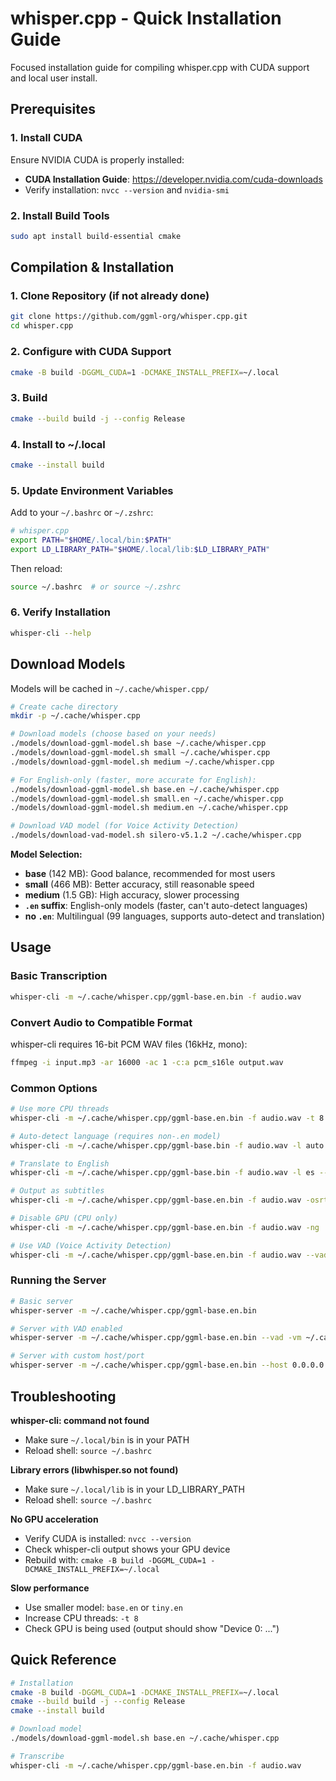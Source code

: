 # whisper.cpp - Quick Installation Guide

Focused installation guide for compiling whisper.cpp with CUDA support and local user install.

## Prerequisites

### 1. Install CUDA
Ensure NVIDIA CUDA is properly installed:
- **CUDA Installation Guide**: https://developer.nvidia.com/cuda-downloads
- Verify installation: `nvcc --version` and `nvidia-smi`

### 2. Install Build Tools
```bash
sudo apt install build-essential cmake
```

## Compilation & Installation

### 1. Clone Repository (if not already done)
```bash
git clone https://github.com/ggml-org/whisper.cpp.git
cd whisper.cpp
```

### 2. Configure with CUDA Support
```bash
cmake -B build -DGGML_CUDA=1 -DCMAKE_INSTALL_PREFIX=~/.local
```

### 3. Build
```bash
cmake --build build -j --config Release
```

### 4. Install to ~/.local
```bash
cmake --install build
```

### 5. Update Environment Variables
Add to your `~/.bashrc` or `~/.zshrc`:

```bash
# whisper.cpp
export PATH="$HOME/.local/bin:$PATH"
export LD_LIBRARY_PATH="$HOME/.local/lib:$LD_LIBRARY_PATH"
```

Then reload:
```bash
source ~/.bashrc  # or source ~/.zshrc
```

### 6. Verify Installation
```bash
whisper-cli --help
```

## Download Models

Models will be cached in `~/.cache/whisper.cpp/`

```bash
# Create cache directory
mkdir -p ~/.cache/whisper.cpp

# Download models (choose based on your needs)
./models/download-ggml-model.sh base ~/.cache/whisper.cpp
./models/download-ggml-model.sh small ~/.cache/whisper.cpp
./models/download-ggml-model.sh medium ~/.cache/whisper.cpp

# For English-only (faster, more accurate for English):
./models/download-ggml-model.sh base.en ~/.cache/whisper.cpp
./models/download-ggml-model.sh small.en ~/.cache/whisper.cpp
./models/download-ggml-model.sh medium.en ~/.cache/whisper.cpp

# Download VAD model (for Voice Activity Detection)
./models/download-vad-model.sh silero-v5.1.2 ~/.cache/whisper.cpp
```

**Model Selection:**
- **base** (142 MB): Good balance, recommended for most users
- **small** (466 MB): Better accuracy, still reasonable speed
- **medium** (1.5 GB): High accuracy, slower processing
- **`.en` suffix**: English-only models (faster, can't auto-detect languages)
- **no `.en`**: Multilingual (99 languages, supports auto-detect and translation)

## Usage

### Basic Transcription
```bash
whisper-cli -m ~/.cache/whisper.cpp/ggml-base.en.bin -f audio.wav
```

### Convert Audio to Compatible Format
whisper-cli requires 16-bit PCM WAV files (16kHz, mono):
```bash
ffmpeg -i input.mp3 -ar 16000 -ac 1 -c:a pcm_s16le output.wav
```

### Common Options
```bash
# Use more CPU threads
whisper-cli -m ~/.cache/whisper.cpp/ggml-base.en.bin -f audio.wav -t 8

# Auto-detect language (requires non-.en model)
whisper-cli -m ~/.cache/whisper.cpp/ggml-base.bin -f audio.wav -l auto

# Translate to English
whisper-cli -m ~/.cache/whisper.cpp/ggml-base.bin -f audio.wav -l es --translate

# Output as subtitles
whisper-cli -m ~/.cache/whisper.cpp/ggml-base.en.bin -f audio.wav -osrt

# Disable GPU (CPU only)
whisper-cli -m ~/.cache/whisper.cpp/ggml-base.en.bin -f audio.wav -ng

# Use VAD (Voice Activity Detection)
whisper-cli -m ~/.cache/whisper.cpp/ggml-base.en.bin -f audio.wav --vad -vm ~/.cache/whisper.cpp/ggml-silero-v5.1.2.bin
```

### Running the Server
```bash
# Basic server
whisper-server -m ~/.cache/whisper.cpp/ggml-base.en.bin

# Server with VAD enabled
whisper-server -m ~/.cache/whisper.cpp/ggml-base.en.bin --vad -vm ~/.cache/whisper.cpp/ggml-silero-v5.1.2.bin

# Server with custom host/port
whisper-server -m ~/.cache/whisper.cpp/ggml-base.en.bin --host 0.0.0.0 --port 9000
```

## Troubleshooting

**whisper-cli: command not found**
- Make sure `~/.local/bin` is in your PATH
- Reload shell: `source ~/.bashrc`

**Library errors (libwhisper.so not found)**
- Make sure `~/.local/lib` is in your LD_LIBRARY_PATH
- Reload shell: `source ~/.bashrc`

**No GPU acceleration**
- Verify CUDA is installed: `nvcc --version`
- Check whisper-cli output shows your GPU device
- Rebuild with: `cmake -B build -DGGML_CUDA=1 -DCMAKE_INSTALL_PREFIX=~/.local`

**Slow performance**
- Use smaller model: `base.en` or `tiny.en`
- Increase CPU threads: `-t 8`
- Check GPU is being used (output should show "Device 0: ...")

## Quick Reference

```bash
# Installation
cmake -B build -DGGML_CUDA=1 -DCMAKE_INSTALL_PREFIX=~/.local
cmake --build build -j --config Release
cmake --install build

# Download model
./models/download-ggml-model.sh base.en ~/.cache/whisper.cpp

# Transcribe
whisper-cli -m ~/.cache/whisper.cpp/ggml-base.en.bin -f audio.wav
```
